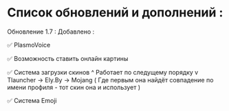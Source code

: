 # Список обновлений и дополнений :

 Обновление 1.7 :
 Добавлено :

✅ PlasmoVoice

✅ Возможность ставить онлайн картины

✅ Система загрузки скинов 
^ Работает по следущему порядку v
Tlauncher -> Ely.By -> Mojang ( Где первым она 
найдёт совпадение по имени профиля - тот скин 
она и использует )

✅ Система Emoji

